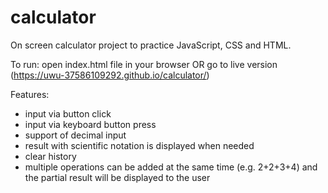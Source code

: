 # calculator
On screen calculator project to practice JavaScript, CSS and HTML.

To run: open index.html file in your browser OR go to live version (https://uwu-37586109292.github.io/calculator/)

Features: 
* input via button click
* input via keyboard button press
* support of decimal input
* result with scientific notation is displayed when needed
* clear history
* multiple operations can be added at the same time (e.g. 2+2+3+4) and the partial result will be displayed to the user